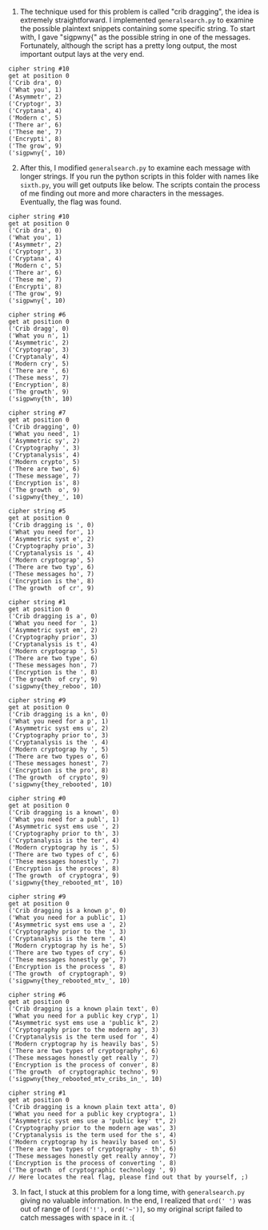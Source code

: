 1. The technique used for this problem is called "crib dragging", the idea is extremely straightforward. I implemented ```generalsearch.py``` to examine the possible plaintext snippets containing some specific string. To start with, I gave "sigpwny{" as the possible string in one of the messages. Fortunately, although the script has a pretty long output, the most important output lays at the very end. 

```
cipher string #10
get at position 0
('Crib dra', 0)
('What you', 1)
('Asymmetr', 2)
('Cryptogr', 3)
('Cryptana', 4)
('Modern c', 5)
('There ar', 6)
('These me', 7)
('Encrypti', 8)
('The grow', 9)
('sigpwny{', 10)
```

2. After this, I modified ```generalsearch.py``` to examine each message with longer strings. If you run the python scripts in this folder with names like ```sixth.py```, you will get outputs like below. The scripts contain the process of me finding out more and more characters in the messages. Eventually, the flag was found. 

```
cipher string #10
get at position 0
('Crib dra', 0)
('What you', 1)
('Asymmetr', 2)
('Cryptogr', 3)
('Cryptana', 4)
('Modern c', 5)
('There ar', 6)
('These me', 7)
('Encrypti', 8)
('The grow', 9)
('sigpwny{', 10)
```

```
cipher string #6
get at position 0
('Crib dragg', 0)
('What you n', 1)
('Asymmetric', 2)
('Cryptograp', 3)
('Cryptanaly', 4)
('Modern cry', 5)
('There are ', 6)
('These mess', 7)
('Encryption', 8)
('The growth', 9)
('sigpwny{th', 10)
```

```
cipher string #7
get at position 0
('Crib dragging', 0)
('What you need', 1)
('Asymmetric sy', 2)
('Cryptography ', 3)
('Cryptanalysis', 4)
('Modern crypto', 5)
('There are two', 6)
('These message', 7)
('Encryption is', 8)
('The growth  o', 9)
('sigpwny{they_', 10)
```

```
cipher string #5
get at position 0
('Crib dragging is ', 0)
('What you need for', 1)
('Asymmetric syst e', 2)
('Cryptography prio', 3)
('Cryptanalysis is ', 4)
('Modern cryptograp', 5)
('There are two typ', 6)
('These messages ho', 7)
('Encryption is the', 8)
('The growth  of cr', 9)
```

```
cipher string #1
get at position 0
('Crib dragging is a', 0)
('What you need for ', 1)
('Asymmetric syst em', 2)
('Cryptography prior', 3)
('Cryptanalysis is t', 4)
('Modern cryptograp ', 5)
('There are two type', 6)
('These messages hon', 7)
('Encryption is the ', 8)
('The growth  of cry', 9)
('sigpwny{they_reboo', 10)
```
```
cipher string #9
get at position 0
('Crib dragging is a kn', 0)
('What you need for a p', 1)
('Asymmetric syst ems u', 2)
('Cryptography prior to', 3)
('Cryptanalysis is the ', 4)
('Modern cryptograp hy ', 5)
('There are two types o', 6)
('These messages honest', 7)
('Encryption is the pro', 8)
('The growth  of crypto', 9)
('sigpwny{they_rebooted', 10)
```

```
cipher string #0
get at position 0
('Crib dragging is a known', 0)
('What you need for a publ', 1)
('Asymmetric syst ems use ', 2)
('Cryptography prior to th', 3)
('Cryptanalysis is the ter', 4)
('Modern cryptograp hy is ', 5)
('There are two types of c', 6)
('These messages honestly ', 7)
('Encryption is the proces', 8)
('The growth  of cryptogra', 9)
('sigpwny{they_rebooted_mt', 10)
```

```
cipher string #9
get at position 0
('Crib dragging is a known p', 0)
('What you need for a public', 1)
('Asymmetric syst ems use a ', 2)
('Cryptography prior to the ', 3)
('Cryptanalysis is the term ', 4)
('Modern cryptograp hy is he', 5)
('There are two types of cry', 6)
('These messages honestly ge', 7)
('Encryption is the process ', 8)
('The growth  of cryptograph', 9)
('sigpwny{they_rebooted_mtv_', 10)
```

```
cipher string #6
get at position 0
('Crib dragging is a known plain text', 0)
('What you need for a public key cryp', 1)
("Asymmetric syst ems use a 'public k", 2)
('Cryptography prior to the modern ag', 3)
('Cryptanalysis is the term used for ', 4)
('Modern cryptograp hy is heavily bas', 5)
('There are two types of cryptography', 6)
('These messages honestly get really ', 7)
('Encryption is the process of conver', 8)
('The growth  of cryptographic techno', 9)
('sigpwny{they_rebooted_mtv_cribs_in_', 10)
```

```
cipher string #1
get at position 0
('Crib dragging is a known plain text atta', 0)
('What you need for a public key cryptogra', 1)
("Asymmetric syst ems use a 'public key' t", 2)
('Cryptography prior to the modern age was', 3)
('Cryptanalysis is the term used for the s', 4)
('Modern cryptograp hy is heavily based on', 5)
('There are two types of cryptography - th', 6)
('These messages honestly get really annoy', 7)
('Encryption is the process of converting ', 8)
('The growth  of cryptographic technology ', 9)
// Here locates the real flag, please find out that by yourself, ;)
```

3. In fact, I stuck at this problem for a long time, with ```generalsearch.py``` giving no valuable information. In the end, I realized that ```ord(' ')``` was out of range of ```[ord('!'), ord('~')]```, so my original script failed to catch messages with space in it. :(
